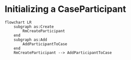 # Initializing a CaseParticipant

```mermaid
flowchart LR
    subgraph as:Create
        RmCreateParticipant
    end
    subgraph as:Add
        AddParticipantToCase
    end
    RmCreateParticipant --> AddParticipantToCase
```
